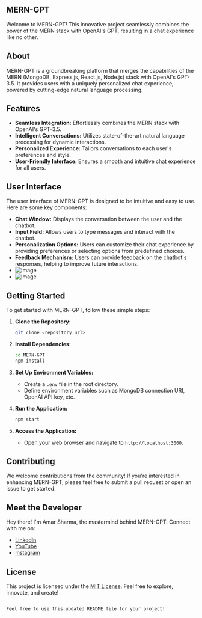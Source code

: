 
## MERN-GPT

Welcome to MERN-GPT! This innovative project seamlessly combines the power of the MERN stack with OpenAI's GPT, resulting in a chat experience like no other.

## About

MERN-GPT is a groundbreaking platform that merges the capabilities of the MERN (MongoDB, Express.js, React.js, Node.js) stack with OpenAI's GPT-3.5. It provides users with a uniquely personalized chat experience, powered by cutting-edge natural language processing.

## Features

- **Seamless Integration:** Effortlessly combines the MERN stack with OpenAI's GPT-3.5.
- **Intelligent Conversations:** Utilizes state-of-the-art natural language processing for dynamic interactions.
- **Personalized Experience:** Tailors conversations to each user's preferences and style.
- **User-Friendly Interface:** Ensures a smooth and intuitive chat experience for all users.

## User Interface

The user interface of MERN-GPT is designed to be intuitive and easy to use. Here are some key components:

- **Chat Window:** Displays the conversation between the user and the chatbot.
- **Input Field:** Allows users to type messages and interact with the chatbot.
- **Personalization Options:** Users can customize their chat experience by providing preferences or selecting options from predefined choices.
- **Feedback Mechanism:** Users can provide feedback on the chatbot's responses, helping to improve future interactions.
- ![image](https://github.com/thexsharma30/MERN-GPT/assets/141563537/dae023c3-3fd9-4d3a-8ffc-9330706ade90)
- ![image](https://github.com/thexsharma30/MERN-GPT/assets/141563537/ee259456-4c4f-4efb-95ba-0d31a98426f8)



## Getting Started

To get started with MERN-GPT, follow these simple steps:

1. **Clone the Repository:**
   ```bash
   git clone <repository_url>
   ```

2. **Install Dependencies:**
   ```bash
   cd MERN-GPT
   npm install
   ```

3. **Set Up Environment Variables:**
   - Create a `.env` file in the root directory.
   - Define environment variables such as MongoDB connection URI, OpenAI API key, etc.

4. **Run the Application:**
   ```bash
   npm start
   ```

5. **Access the Application:**
   - Open your web browser and navigate to `http://localhost:3000`.

## Contributing

We welcome contributions from the community! If you're interested in enhancing MERN-GPT, please feel free to submit a pull request or open an issue to get started.

## Meet the Developer

Hey there! I'm Amar Sharma, the mastermind behind MERN-GPT. Connect with me on:

- [LinkedIn](https://www.linkedin.com/in/amarsharma30?lipi=urn%3Ali%3Apage%3Ad_flagship3_profile_view_base_contact_details%3B9gl4xxtzSvSm6bHm%2Bt7HEQ%3D%3D)
- [YouTube](https://www.youtube.com/@amarsharmavlogs30)
- [Instagram](https://www.instagram.com/thexsharma_30)

## License

This project is licensed under the [MIT License](LICENSE). Feel free to explore, innovate, and create!
```

Feel free to use this updated README file for your project!
